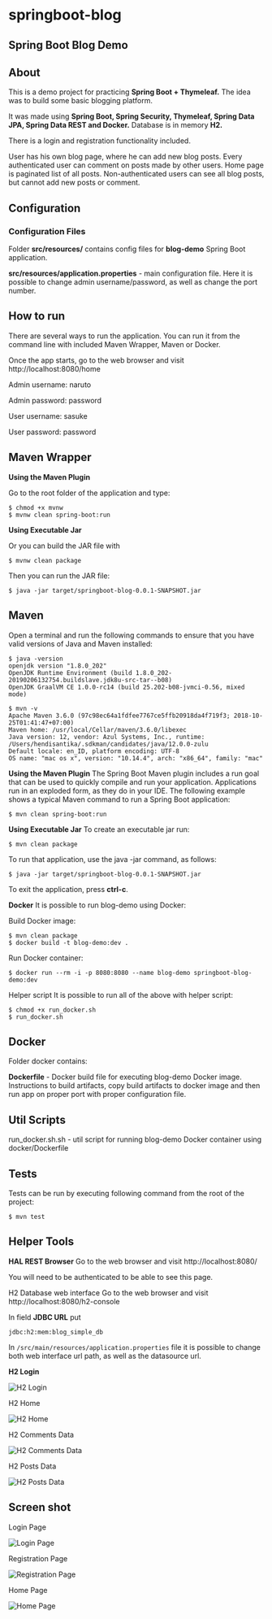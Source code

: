 # springboot-blog

## Spring Boot Blog Demo
## About
This is a demo project for practicing **Spring Boot + Thymeleaf.** The idea was to build some basic blogging platform.

It was made using **Spring Boot, Spring Security, Thymeleaf, Spring Data JPA, Spring Data REST and Docker.** Database is in memory **H2.**

There is a login and registration functionality included.

User has his own blog page, where he can add new blog posts. Every authenticated user can comment on posts made by other users. Home page is paginated list of all posts. Non-authenticated users can see all blog posts, but cannot add new posts or comment.

## Configuration
### Configuration Files
Folder **src/resources/** contains config files for **blog-demo** Spring Boot application.

**src/resources/application.properties** - main configuration file. Here it is possible to change admin username/password, as well as change the port number.

## How to run
There are several ways to run the application. You can run it from the command line with included Maven Wrapper, Maven or Docker.

Once the app starts, go to the web browser and visit http://localhost:8080/home

Admin username: naruto

Admin password: password

User username: sasuke

User password: password

## Maven Wrapper
**Using the Maven Plugin**

Go to the root folder of the application and type:
```
$ chmod +x mvnw
$ mvnw clean spring-boot:run
```
**Using Executable Jar**

Or you can build the JAR file with
```
$ mvnw clean package
```
Then you can run the JAR file:
```
$ java -jar target/springboot-blog-0.0.1-SNAPSHOT.jar
```
## Maven
Open a terminal and run the following commands to ensure that you have valid versions of Java and Maven installed:
```
$ java -version
openjdk version "1.8.0_202"
OpenJDK Runtime Environment (build 1.8.0_202-20190206132754.buildslave.jdk8u-src-tar--b08)
OpenJDK GraalVM CE 1.0.0-rc14 (build 25.202-b08-jvmci-0.56, mixed mode)
```
```
$ mvn -v
Apache Maven 3.6.0 (97c98ec64a1fdfee7767ce5ffb20918da4f719f3; 2018-10-25T01:41:47+07:00)
Maven home: /usr/local/Cellar/maven/3.6.0/libexec
Java version: 12, vendor: Azul Systems, Inc., runtime: /Users/hendisantika/.sdkman/candidates/java/12.0.0-zulu
Default locale: en_ID, platform encoding: UTF-8
OS name: "mac os x", version: "10.14.4", arch: "x86_64", family: "mac"
```
**Using the Maven Plugin**
The Spring Boot Maven plugin includes a run goal that can be used to quickly compile and run your application. Applications run in an exploded form, as they do in your IDE. The following example shows a typical Maven command to run a Spring Boot application:
```
$ mvn clean spring-boot:run
```
**Using Executable Jar**
To create an executable jar run:
```
$ mvn clean package
```
To run that application, use the java -jar command, as follows:
```
$ java -jar target/springboot-blog-0.0.1-SNAPSHOT.jar
```
To exit the application, press **ctrl-c**.

**Docker**
It is possible to run blog-demo using Docker:

Build Docker image:
```
$ mvn clean package
$ docker build -t blog-demo:dev .
```
Run Docker container:
```
$ docker run --rm -i -p 8080:8080 --name blog-demo springboot-blog-demo:dev
```
Helper script
It is possible to run all of the above with helper script:
```
$ chmod +x run_docker.sh
$ run_docker.sh
```
## Docker
Folder docker contains:

**Dockerfile** - Docker build file for executing blog-demo Docker image. Instructions to build artifacts, copy build artifacts to docker image and then run app on proper port with proper configuration file.
## Util Scripts
run_docker.sh.sh - util script for running blog-demo Docker container using docker/Dockerfile
## Tests
Tests can be run by executing following command from the root of the project:
```
$ mvn test
```

## Helper Tools
**HAL REST Browser**
Go to the web browser and visit http://localhost:8080/

You will need to be authenticated to be able to see this page.

H2 Database web interface
Go to the web browser and visit http://localhost:8080/h2-console

In field **JDBC URL** put
```
jdbc:h2:mem:blog_simple_db
```
In `/src/main/resources/application.properties` file it is possible to change both web interface url path, as well as the datasource url.

**H2 Login**

![H2 Login](img/h2.png "H2 Login")

H2 Home

![H2 Home](img/h2-home.png "H2 Home")

H2 Comments Data

![H2 Comments Data](img/h2-comment.png "H2 Comments Data")

H2 Posts Data

![H2 Posts Data](img/h2-post.png "H2 Posts Data")



## Screen shot

Login Page

![Login Page](img/login.png "Login Page")

Registration Page

![Registration Page](img/registration.png "Registration Page")

Home Page

![Home Page](img/home.png "Home Page")